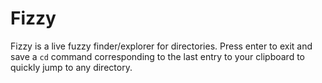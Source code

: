 # Fizzy
Fizzy is a live fuzzy finder/explorer for directories. Press enter to exit and save a `cd` command corresponding to the last entry to your clipboard to quickly jump to any directory.
